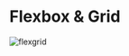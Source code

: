 <h1>Flexbox & Grid </h1>


![flexgrid](https://user-images.githubusercontent.com/57728302/73581537-8a382400-4457-11ea-9269-c934a9dfabb7.gif)
